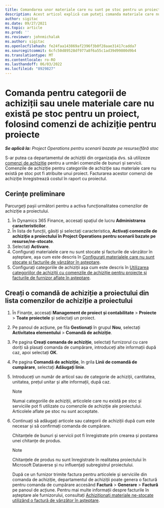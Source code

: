 ```yaml
---
title: Comandarea unor materiale care nu sunt pe stoc pentru un proiect, folosind comenzi de achiziție pentru proiecte
description: Acest articol explică cum puteți comanda materiale care nu există pe stoc pentru un proiect utilizând comenzi de achiziție pentru proiecte.
author: sigitac
ms.date: 09/27/2021
ms.topic: article
ms.prod: ''
ms.reviewer: johnmichalak
ms.author: sigitac
ms.openlocfilehash: fe24faa143869af2396f3b0f28aae31417cadda7
ms.sourcegitcommit: 6cfc50d89528df977a8f6a55c1ad39d99800d9b4
ms.translationtype: MT
ms.contentlocale: ro-RO
ms.lasthandoff: 06/03/2022
ms.locfileid: "8929827"
---
```

# <a name="order-procurement-categories-or-non-stocked-materials-for-a-project-using-project-purchase-orders"></a>Comanda pentru categorii de achiziții sau unele materiale care nu există pe stoc pentru un proiect, folosind comenzi de achiziție pentru proiecte

_**Se aplică la:** Project Operations pentru scenarii bazate pe resurse/fără stoc_

S-ar putea ca departamentul de achiziții din organizația dvs. să utilizeze [comenzi de achiziție](/dynamics365/supply-chain/procurement/purchase-order-overview) pentru a urmări comenzile de bunuri și servicii. Comenzile de achiziție pentru categoriile de achiziție sau materiale care nu există pe stoc pot fi atribuite unui proiect. Facturarea acestor comenzi de achiziție înregistrează costul în raport cu proiectul.

## <a name="prerequisites"></a>Cerințe preliminare
Parcurgeți pașii următori pentru a activa funcționalitatea comenzilor de achiziție a proiectului.

1. În Dynamics 365 Finance, accesați spațiul de lucru **Administrarea caracteristicilor**.
2. În lista de funcții, găsiți și selectați caracteristica, **Activați comenzile de achiziție a proiectului în Project Operations pentru scenarii bazate pe resurse/ne-stocate**.
3. Selectați **Activare**.
4. Configurați materialele care nu sunt stocate și facturile de vânzător în așteptare, așa cum este descris în [Configurați materialele care nu sunt stocate și facturile de vânzător în așteptare](configure-materials-nonstocked.md).
5. Configurați categoriile de achiziții așa cum este descris în [Utilizarea categoriilor de achiziții cu comenzile de achiziție pentru proiecte și facturile de furnizor aflate în așteptare](configure-procurement-categories.md).

## <a name="create-a-project-purchase-order-from-the-project-purchase-order-list"></a>Creați o comandă de achiziție a proiectului din lista comenzilor de achiziție a proiectului

1. În Finanțe, accesați **Management de proiect și contabilitate** > **Proiecte** > **Toate proiectele** și selectați un proiect.
2. Pe panoul de acțiune, pe fila **Gestionați** în grupul **Nou**, selectați **Activitatea elementului** > **Comandă de achiziție**.
3. Pe pagina **Creați comanda de achiziție**, selectați furnizorul cu care doriți să plasați comanda de cumpărare, introduceți alte informații după caz, apoi selectați **OK**.
4. Pe pagina **Comandă de achiziție**, în grila **Linii de comandă de cumpărare**, selectați **Adăugați linie**.
5. Introduceți un număr de articol sau de categorie de achiziții, cantitatea, unitatea, prețul unitar și alte informații, după caz.

    > [!NOTE]
    > Numai categoriile de achiziții, articolele care nu există pe stoc și serviciile pot fi utilizate cu comenzile de achiziție ale proiectului. Articolele aflate pe stoc nu sunt acceptate.

6. Continuați să adăugați articole sau categorii de achiziții după cum este necesar și să confirmați comanda de cumpărare.

    Chitanțele de bunuri și servicii pot fi înregistrate prin crearea și postarea unei chitanțe de produs.

    > [!NOTE]
    > Chitanțele de produs nu sunt înregistrate în realitatea proiectului în Microsoft Dataverse și nu influențați subregistrul proiectului.

    După ce un furnizor trimite factura pentru articolele și serviciile din comanda de achiziție, departamentul de achiziții poate genera o factură pentru comanda de cumpărare accesând **Factură** > **Generare** > **Factură** pe panoul de acțiune. Pentru mai multe informații despre facturile în așteptare ale furnizorului, consultați [Achiziționați materiale ne-stocate utilizând o factură de vânzător în așteptare](pending-vendor-invoices.md).
